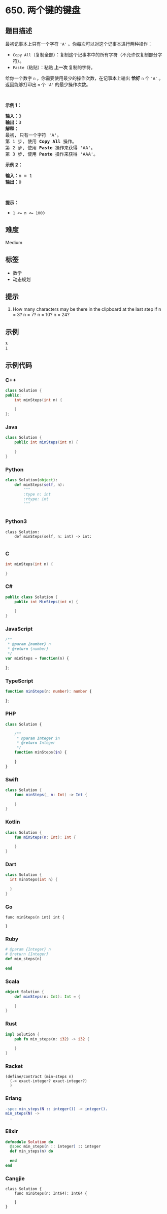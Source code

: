 # 650. 两个键的键盘

## 题目描述

<p>最初记事本上只有一个字符 <code>'A'</code> 。你每次可以对这个记事本进行两种操作：</p>

<ul>
	<li><code>Copy All</code>（复制全部）：复制这个记事本中的所有字符（不允许仅复制部分字符）。</li>
	<li><code>Paste</code>（粘贴）：粘贴<strong> 上一次 </strong>复制的字符。</li>
</ul>

<p>给你一个数字&nbsp;<code>n</code> ，你需要使用最少的操作次数，在记事本上输出 <strong>恰好</strong>&nbsp;<code>n</code>&nbsp;个 <code>'A'</code> 。返回能够打印出&nbsp;<code>n</code>&nbsp;个 <code>'A'</code> 的最少操作次数。</p>

<p>&nbsp;</p>

<p><strong>示例 1：</strong></p>

<pre>
<strong>输入：</strong>3
<strong>输出：</strong>3
<strong>解释：</strong>
最初, 只有一个字符 'A'。
第 1 步, 使用 <strong>Copy All</strong> 操作。
第 2 步, 使用 <strong>Paste </strong>操作来获得 'AA'。
第 3 步, 使用 <strong>Paste</strong> 操作来获得 'AAA'。
</pre>

<p><strong>示例 2：</strong></p>

<pre>
<strong>输入：</strong>n = 1
<strong>输出：</strong>0
</pre>

<p>&nbsp;</p>

<p><strong>提示：</strong></p>

<ul>
	<li><code>1 &lt;= n &lt;= 1000</code></li>
</ul>


## 难度

Medium

## 标签

- 数学
- 动态规划

## 提示

1. How many characters may be there in the clipboard at the last step if n = 3? n = 7? n = 10? n = 24?

## 示例

```
3
1
```

## 示例代码

### C++

```cpp
class Solution {
public:
    int minSteps(int n) {
        
    }
};
```

### Java

```java
class Solution {
    public int minSteps(int n) {
        
    }
}
```

### Python

```python
class Solution(object):
    def minSteps(self, n):
        """
        :type n: int
        :rtype: int
        """
        
```

### Python3

```python3
class Solution:
    def minSteps(self, n: int) -> int:
        
```

### C

```c
int minSteps(int n) {
    
}
```

### C#

```csharp
public class Solution {
    public int MinSteps(int n) {
        
    }
}
```

### JavaScript

```javascript
/**
 * @param {number} n
 * @return {number}
 */
var minSteps = function(n) {
    
};
```

### TypeScript

```typescript
function minSteps(n: number): number {
    
};
```

### PHP

```php
class Solution {

    /**
     * @param Integer $n
     * @return Integer
     */
    function minSteps($n) {
        
    }
}
```

### Swift

```swift
class Solution {
    func minSteps(_ n: Int) -> Int {
        
    }
}
```

### Kotlin

```kotlin
class Solution {
    fun minSteps(n: Int): Int {
        
    }
}
```

### Dart

```dart
class Solution {
  int minSteps(int n) {
    
  }
}
```

### Go

```golang
func minSteps(n int) int {
    
}
```

### Ruby

```ruby
# @param {Integer} n
# @return {Integer}
def min_steps(n)
    
end
```

### Scala

```scala
object Solution {
    def minSteps(n: Int): Int = {
        
    }
}
```

### Rust

```rust
impl Solution {
    pub fn min_steps(n: i32) -> i32 {
        
    }
}
```

### Racket

```racket
(define/contract (min-steps n)
  (-> exact-integer? exact-integer?)
  )
```

### Erlang

```erlang
-spec min_steps(N :: integer()) -> integer().
min_steps(N) ->
  .
```

### Elixir

```elixir
defmodule Solution do
  @spec min_steps(n :: integer) :: integer
  def min_steps(n) do
    
  end
end
```

### Cangjie

```cangjie
class Solution {
    func minSteps(n: Int64): Int64 {

    }
}
```

